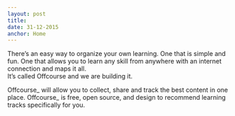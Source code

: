 ```yaml
---
layout: post
title: 
date: 31-12-2015
anchor: Home
---
```

<div class="emphasis">There’s an easy way to organize your own learning. One that is simple and fun. One that allows you to learn any skill from anywhere with an internet connection and maps it all.</div>

<div class="emphasis">It’s called Offcourse and we are building it.</div>

Offcourse_ will allow you to collect, share and track the best content in one place. Offcourse_ is free, open source, and design to recommend learning tracks specifically for you. 

